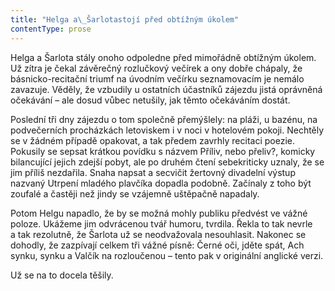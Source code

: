 ```yaml
---
title: "Helga a\_Šarlotastojí před obtížným úkolem"
contentType: prose
---
```


Helga a Šarlota stály onoho odpoledne před mimořádně obtížným úkolem. Už zítra je čekal závěrečný rozlučkový večírek a ony dobře chápaly, že básnicko-recitační triumf na úvodním večírku seznamovacím je nemálo zavazuje. Věděly, že vzbudily u ostatních účastníků zájezdu jistá oprávněná očekávání – ale dosud vůbec netušily, jak těmto očekáváním dostát.

Poslední tři dny zájezdu o tom společně přemýšlely: na pláži, u bazénu, na podvečerních procházkách letoviskem i v noci v hotelovém pokoji. Nechtěly se v žádném případě opakovat, a tak předem zavrhly recitaci poezie. Pokusily se sepsat krátkou povídku s názvem Příliv, nebo přeliv?, komicky bilancující jejich zdejší pobyt, ale po druhém čtení sebekriticky uznaly, že se jim příliš nezdařila. Snaha napsat a secvičit žertovný divadelní výstup nazvaný Utrpení mladého plavčíka dopadla podobně. Začínaly z toho být zoufalé a častěji než jindy se vzájemně uštěpačně napadaly.

Potom Helgu napadlo, že by se možná mohly publiku předvést ve vážné poloze. Ukážeme jim odvrácenou tvář humoru, tvrdila. Řekla to tak nevrle a tak rezolutně, že Šarlota už se neodvažovala nesouhlasit. Nakonec se dohodly, že zazpívají celkem tři vážné písně: Černé oči, jděte spát, Ach synku, synku a Valčík na rozloučenou – tento pak v originální anglické verzi.

Už se na to docela těšily.
